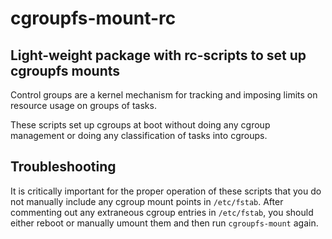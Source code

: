 # cgroupfs-mount-rc
## Light-weight package with rc-scripts to set up cgroupfs mounts

Control groups are a kernel mechanism for tracking and imposing limits on
resource usage on groups of tasks.

These scripts set up cgroups at boot without doing any cgroup management or
doing any classification of tasks into cgroups.

## Troubleshooting

It is critically important for the proper operation of these scripts that you do
not manually include any cgroup mount points in `/etc/fstab`.  After commenting
out any extraneous cgroup entries in `/etc/fstab`, you should either reboot or
manually umount them and then run `cgroupfs-mount` again.
